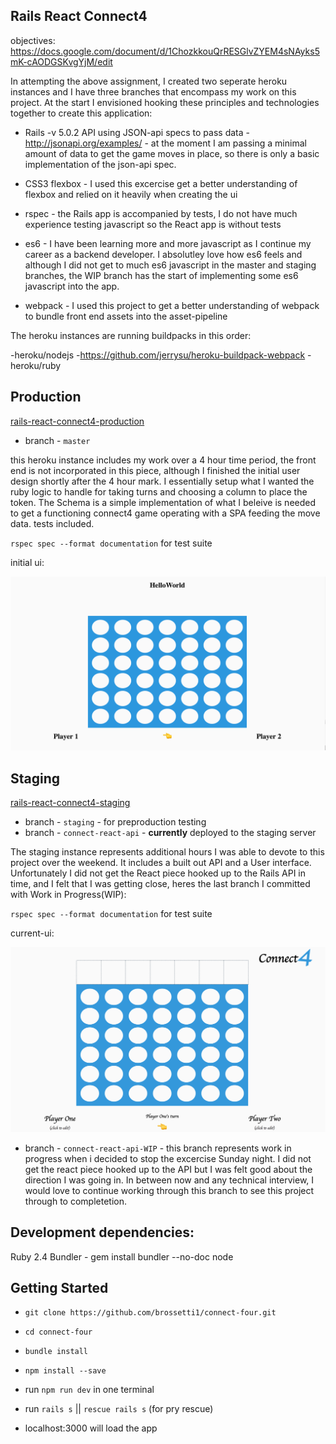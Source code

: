 ## Rails React Connect4

objectives: https://docs.google.com/document/d/1ChozkkouQrRESGlvZYEM4sNAyks5mK-cAODGSKvgYjM/edit

In attempting the above assignment, I created two seperate heroku instances and I have three branches that encompass my work on this project. At the start I envisioned hooking these principles and technologies together to create this application:

* Rails -v 5.0.2 API using JSON-api specs to pass data - http://jsonapi.org/examples/ - at the moment I am passing a minimal amount of data to get the game moves in place, so there is only a basic implementation of the json-api spec.

* CSS3 flexbox - I used this excercise get a better understanding of flexbox and relied on it heavily when creating the ui

* rspec - the Rails app is accompanied by tests, I do not have much experience testing javascript so the React app is without tests

* es6 - I have been learning more and more javascript as I continue my career as a backend developer. I absolutley love how es6 feels and although I did not get to much es6 javascript in the master and staging branches, the WIP branch has the start of implementing some es6 javascript into the app.

* webpack - I used this project to get a better understanding of webpack to bundle front end assets into the asset-pipeline

The heroku instances are running buildpacks in this order:

-heroku/nodejs
-https://github.com/jerrysu/heroku-buildpack-webpack
-heroku/ruby

## Production
[rails-react-connect4-production](http://rails-react-connect4.herokuapp.com/)
* branch - `master`

this heroku instance includes my work over a 4 hour time period, the front end is not incorporated in this piece, although I finished the initial user design shortly after the 4 hour mark. I essentially setup what I wanted the ruby logic to handle for taking turns and choosing a column to place the token. The Schema is a simple implementation of what I beleive is needed to get a functioning connect4 game operating with a SPA feeding the move data. tests included.

`rspec spec --format documentation` for test suite

initial ui: 

![Initial UI](https://raw.githubusercontent.com/brossetti1/connect-four/staging/doc/initial-ui.png?token=AFuGFG1Acts5ZkaP-_myRhON5XYW-idGks5Y2Z-SwA%3D%3D)

## Staging
[rails-react-connect4-staging](http://rails-react-connect4-staging.herokuapp.com/)

* branch - `staging` - for preproduction testing
* branch - `connect-react-api` - **currently** deployed to the staging server

The staging instance represents additional hours I was able to devote to this project over the weekend. It includes a built out API and a User interface. Unfortunately I did not get the React piece hooked up to the Rails API in time, and I felt that I was getting close, heres the last branch I committed with Work in Progress(WIP):

`rspec spec --format documentation` for test suite

current-ui:

![Cnitial UI](https://raw.githubusercontent.com/brossetti1/connect-four/staging/doc/current-ui.png?token=AFuGFDDm2UfiyinfFV_IdZzZgVeH0HvRks5Y2awTwA%3D%3D)

* branch - `connect-react-api-WIP` - this branch represents work in progress when i decided to stop the excercise Sunday night. I did not get the react piece hooked up to the API but I was felt good about the direction I was going in. In between now and any technical interview, I would love to continue working through this branch to see this project through to completetion.

## Development dependencies:

Ruby 2.4
Bundler - gem install bundler --no-doc
node

## Getting Started

* `git clone https://github.com/brossetti1/connect-four.git`

* `cd connect-four`

* `bundle install`

* `npm install --save`

* run `npm run dev` in one terminal

* run `rails s` || `rescue rails s` (for pry rescue)

* localhost:3000 will load the app

